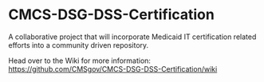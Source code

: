 # CMCS-DSG-DSS-Certification 
A collaborative project that will incorporate Medicaid IT certification related efforts into a community driven repository.

Head over to the Wiki for more information: 
https://github.com/CMSgov/CMCS-DSG-DSS-Certification/wiki
